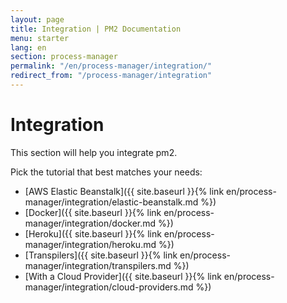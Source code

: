 ```yaml
---
layout: page
title: Integration | PM2 Documentation
menu: starter
lang: en
section: process-manager
permalink: "/en/process-manager/integration/"
redirect_from: "/process-manager/integration"
---
```


# Integration

This section will help you integrate pm2.

Pick the tutorial that best matches your needs:

- [AWS Elastic Beanstalk]({{ site.baseurl }}{% link en/process-manager/integration/elastic-beanstalk.md %})
- [Docker]({{ site.baseurl }}{% link en/process-manager/integration/docker.md %})
- [Heroku]({{ site.baseurl }}{% link en/process-manager/integration/heroku.md %})
- [Transpilers]({{ site.baseurl }}{% link en/process-manager/integration/transpilers.md %})
- [With a Cloud Provider]({{ site.baseurl }}{% link en/process-manager/integration/cloud-providers.md %})
